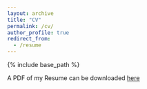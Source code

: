 ```yaml
---
layout: archive
title: "CV"
permalink: /cv/
author_profile: true
redirect_from:
  - /resume
---
```


{% include base_path %}

A PDF of my Resume can be downloaded [here](http://yatri1609.github.io/files/YatriPatel-Resume-2024.pdf)
